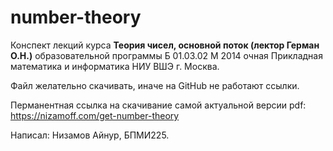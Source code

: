 # number-theory

Конспект лекций курса **Теория чисел, основной поток (лектор Герман О.Н.)** образовательной программы Б 01.03.02 М 2014 очная Прикладная математика и информатика НИУ ВШЭ г. Москва.

Файл желательно скачивать, иначе на GitHub не работают ссылки.

Перманентная ссылка на скачивание самой актуальной версии pdf: https://nizamoff.com/get-number-theory

Написал: Низамов Айнур, БПМИ225.
